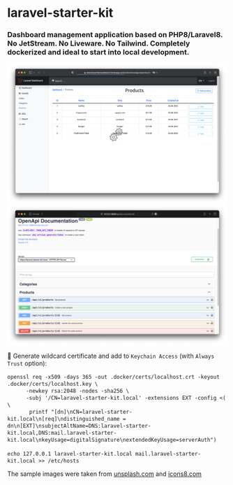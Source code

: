 # laravel-starter-kit

### Dashboard management application based on PHP8/Laravel8. No JetStream. No Liveware. No Tailwind. Completely dockerized and ideal to start into local development.

![Dashboard Management UI](public/screenshots/social_preview_dashboard_management_ui.png)
![Swagger OpenAPI](public/screenshots/swagger_openapi.png)

📌 Generate wildcard certificate and add to `Keychain Access` (with `Always Trust` option):
```
openssl req -x509 -days 365 -out .docker/certs/localhost.crt -keyout .docker/certs/localhost.key \
      -newkey rsa:2048 -nodes -sha256 \
      -subj '/CN=laravel-starter-kit.local' -extensions EXT -config <( \
       printf "[dn]\nCN=laravel-starter-kit.local\n[req]\ndistinguished_name = dn\n[EXT]\nsubjectAltName=DNS:laravel-starter-kit.local,DNS:mail.laravel-starter-kit.local\nkeyUsage=digitalSignature\nextendedKeyUsage=serverAuth")

echo 127.0.0.1 laravel-starter-kit.local mail.laravel-starter-kit.local >> /etc/hosts
```

The sample images were taken from <a href="unsplash.com">unsplash.com</a> and <a href="icons8.com">icons8.com</a>
